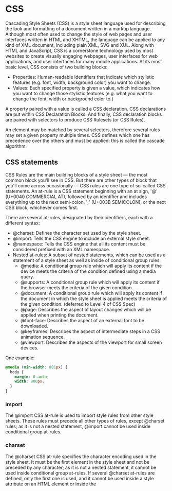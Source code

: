# CSS
Cascading Style Sheets (CSS) is a style sheet language used for describing the look and formatting of a document written in a markup language. Although most often used to change the style of web pages and user interfaces written in HTML and XHTML, the language can be applied to any kind of XML document, including plain XML, SVG and XUL. Along with HTML and JavaScript, CSS is a cornerstone technology used by most websites to create visually engaging webpages, user interfaces for web applications, and user interfaces for many mobile applications.
At its most basic level, CSS consists of two building blocks:
- Properties: Human-readable identifiers that indicate which stylistic features (e.g. font, width, background color) you want to change.
- Values: Each specified property is given a value, which indicates how you want to change those stylistic features (e.g. what you want to change the font, width or background color to.)

A property paired with a value is called a CSS declaration. CSS declarations are put within CSS Declaration Blocks. And finally, CSS declaration blocks are paired with selectors to produce CSS Rulesets (or CSS Rules).

An element may be matched by several selectors, therefore several rules may set a given property multiple times. CSS defines which one has precedence over the others and must be applied: this is called the cascade algorithm.

## CSS statements
CSS Rules are the main building blocks of a style sheet — the most common block you'll see in CSS. But there are other types of block that you'll come across occasionally — CSS rules are one type of so-called CSS statements. An at-rule is a CSS statement beginning with an at sign, '@' (U+0040 COMMERCIAL AT), followed by an identifier and includes everything up to the next semi-colon, ';' (U+003B SEMICOLON), or the next CSS block, whichever comes first.

There are several at-rules, designated by their identifiers, each with a different syntax:
- @charset: Defines the character set used by the style sheet.
- @import: Tells the CSS engine to include an external style sheet.
- @namespace: Tells the CSS engine that all its content must be considered prefixed with an XML namespace.
- Nested at-rules: A subset of nested statements, which can be used as a statement of a style sheet as well as inside of conditional group rules:
  - @media: A conditional group rule which will apply its content if the device meets the criteria of the condition defined using a media query.
  - @supports: A conditional group rule which will apply its content if the browser meets the criteria of the given condition.
  - @document: A conditional group rule which will apply its content if the document in which the style sheet is applied meets the criteria of the given condition. (deferred to Level 4 of CSS Spec)
  - @page: Describes the aspect of layout changes which will be applied when printing the document.
  - @font-face: Describes the aspect of an external font to be downloaded.
  - @keyframes: Describes the aspect of intermediate steps in a CSS animation sequence.
  - @viewport: Describes the aspects of the viewport for small screen devices.

One example:
```css
@media (min-width: 801px) {
  body {
    margin: 0 auto;
    width: 800px;
  }
}
```

### import
The @import CSS at-rule is used to import style rules from other style sheets. These rules must precede all other types of rules, except @charset rules; as it is not a nested statement, @import cannot be used inside conditional group at-rules.

### charset
The @charset CSS at-rule specifies the character encoding used in the style sheet. It must be the first element in the style sheet and not be preceded by any character; as it is not a nested statement, it cannot be used inside conditional group at-rules. If several @charset at-rules are defined, only the first one is used, and it cannot be used inside a style attribute on an HTML element or inside the <style> element where the character set of the HTML page is relevant.
This at-rule is useful when using non-ASCII characters in some CSS properties, like content.
As there are several ways to define the character encoding of a style sheet, the browser will try the following methods in the following order (and stop as soon as one yields a result) :
- The value of the Unicode byte-order character placed at the beginning of the file.
- The value given by the charset attribute of the Content-Type: HTTP header or the equivalent in the protocol used to serve the style sheet.
- The @charset CSS at-rule.
- Use the character encoding defined by the referring document: the charset attribute of the <link> element. This method is obsoleted in HTML5 and must not be used.
- Assume that the document is UTF-8

### Conditional Group Rules
Much like the values of properties, each at-rule has a different syntax. Nevertheless, several of them can be grouped into a special category named conditional group rules. These statements share a common syntax and each of them can include nested statements—either rulesets or nested at-rules. Furthermore, they all convey a common semantic meaning—they all link some type of condition, which at any time evaluates to either true or false. If the condition evaluates to true, then all of the statements within the group will be applied.

## Cascade algorithm
Its most basic level it indicates that the order of CSS rules matter, but it's more complex than that. What selectors win out in the cascade depends on three factors (these are listed in order of weight — earlier ones will overrule later ones):
- Importance: In CSS, there is a special piece of syntax you can use to make sure that a certain rule will always win over all others: !important. Adding this to the end of a property value will give it superpowers.
- Specificity: Specificity is basically a measure of how specific a selector is and how many elements it could match
- Source order: As mentioned above, if multiple competing selectors have the same importance and specificity, the third factor that comes into play to help decide which rule wins is source order, later rules will win over earlier rules.

## Units
- Pixels (px) are referred to as absolute units because they will always be the same size regardless of any other related settings.
- em: 1em is the same as the font-size of the current element (more specifically, the width of a capital letter M.) The default base font-size given to web pages by web browsers before CSS styling is applied is 16 pixels, which means the computed value of 1em is 16 pixels for an element by default. But beware — font sizes are inherited by elements from their parents, so if different font sizes have been set on parent elements, the pixel equivalent of an em can start to become complicated.
- ex, ch: Respectively these are the height of a lower case x, and the width of the number 0. These are not as commonly used or well-supported as ems.
- rem: The rem (root em) works in exactly the same way as the em, except that it will always equal the size of the default base font-size; inherited font sizes will have no effect, so this sounds like a much better option than ems, although rems don't work in older versions of Internet Explorer (see more about cross-browser support in Debugging CSS.)
- vw, vh: Respectively these are 1/100th of the width of the viewport, and 1/100th of the height of the viewport. Again, these are not as widely supported as rems.

## Box model
Every element within a document is structured as a rectangular box inside the document layout, the size and "onion layers" of which can be tweaked using some specific CSS properties. The relevant properties are as follows:
- The *width* and *height* properties set the width and height of the content box, which is the area in which the content of the box is displayed — this content includes both text content sat inside the box, and other boxes representing nested child elements.
  - Note: Other properties exist that allow more subtle ways of handling content box size — setting size constraints rather than an absolute size. This can be done with the properties min-width, max-width, min-height, and max-height.
- *Padding* refers to the inner margin of a CSS box — between the outer edge of the content box and the inner edge of the border. The size of this layer can be set on all four sides at once with the padding shorthand property, or one side at a time with the padding-top, padding-right, padding-bottom and padding-left properties.
- The *border* of a CSS box sits between the outer edge of the padding and the inner edge of the margin. By default the border has a size of 0 — making it invisible — but you can set the thickness, style and color of the border to make it appear. The border shorthand property allows you to set all of these on all four sides at once, for example border: 1px solid black.
- The *margin* surrounds a CSS box, and pushes up against other CSS boxes in the layout. It behaves rather like padding; the shorthand property is margin and the individual properties are margin-top, margin-right, margin-bottom, and margin-left.

![](https://www.html5rocks.com/en/tutorials/internals/howbrowserswork/image046.jpg)

## Specificity
The selector specificity is defined by the CSS2 specification as follows:

- count 1 if the declaration it is from is a 'style' attribute rather than a rule with a selector, 0 otherwise (= a)
- count the number of ID attributes in the selector (= b)
- count the number of other attributes and pseudo-classes in the selector (= c)
- count the number of element names and pseudo-elements in the selector (= d)
- Concatenating the four numbers a-b-c-d (in a number system with a large base) gives the specificity.
- The number base you need to use is defined by the highest count you have in one of the categories. 
- For example, if a=14 you can use hexadecimal base. In the unlikely case where a=17 you will need a 17 digits number base. The later situation can happen with a selector like this: html body div div p ... (17 tags in your selector.. not very likely).

Some examples:
```css
 *             {}  /* a=0 b=0 c=0 d=0 -> specificity = 0,0,0,0 */
 li            {}  /* a=0 b=0 c=0 d=1 -> specificity = 0,0,0,1 */
 li:first-line {}  /* a=0 b=0 c=0 d=2 -> specificity = 0,0,0,2 */
 ul li         {}  /* a=0 b=0 c=0 d=2 -> specificity = 0,0,0,2 */
 ul ol+li      {}  /* a=0 b=0 c=0 d=3 -> specificity = 0,0,0,3 */
 h1 + *[rel=up]{}  /* a=0 b=0 c=1 d=1 -> specificity = 0,0,1,1 */
 ul ol li.red  {}  /* a=0 b=0 c=1 d=3 -> specificity = 0,0,1,3 */
 li.red.level  {}  /* a=0 b=0 c=2 d=1 -> specificity = 0,0,2,1 */
 #x34y         {}  /* a=0 b=1 c=0 d=0 -> specificity = 0,1,0,0 */
 style=""          /* a=1 b=0 c=0 d=0 -> specificity = 1,0,0,0 */
```

### Sorting the rules

After the rules are matched, they are sorted according to the cascade rules. WebKit uses bubble sort for small lists and merge sort for big ones. WebKit implements sorting by overriding the ">" operator for the rules:

```c
static bool operator >(CSSRuleData& r1, CSSRuleData& r2)
{
    int spec1 = r1.selector()->specificity();
    int spec2 = r2.selector()->specificity();
    return (spec1 == spec2) : r1.position() > r2.position() : spec1 > spec2;
}
```

## Positioning schema
There are several schemas:
- Normal: the object is positioned according to its place in the document. This means its place in the render tree is like its place in the DOM tree and laid out according to its box type and dimensions
- Float: the object is first laid out like normal flow, then moved as far left or right as possible
- Absolute: The layout is defined exactly regardless of the normal flow. The object is put in the render tree in a different place than in the DOM tree
- Relative: the object is positioned like usual and then moved by the required delta

The positioning scheme is set by the "position" property and the "float" attribute.
- static and relative cause a normal flow
- absolute and fixed cause absolute positioning

In static positioning no position is defined and the default positioning is used. In the other schemes, the author specifies the position: top, bottom, left, right.

The way the box is laid out is determined by:
- Box type
- Box dimensions
- Positioning scheme
- External information such as image size and the size of the screen

## Box Types
- Block box: forms a block–has its own rectangle in the browser window. Blocks are formatted vertically one after the other.
- Inline box: does not have its own block, but is inside a containing block. Inlines are formatted horizontally.

Inline boxes are put inside lines or "line boxes". The lines are at least as tall as the tallest box but can be taller, when the boxes are aligned "baseline"–meaning the bottom part of an element is aligned at a point of another box other then the bottom. If the container width is not enough, the inlines will be put on several lines. This is usually what happens in a paragraph.
